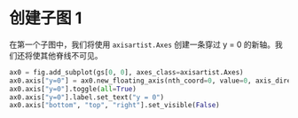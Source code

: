 # 创建子图 1

在第一个子图中，我们将使用 `axisartist.Axes` 创建一条穿过 y = 0 的新轴。我们还将使其他脊线不可见。

```python
ax0 = fig.add_subplot(gs[0, 0], axes_class=axisartist.Axes)
ax0.axis["y=0"] = ax0.new_floating_axis(nth_coord=0, value=0, axis_direction="bottom")
ax0.axis["y=0"].toggle(all=True)
ax0.axis["y=0"].label.set_text("y = 0")
ax0.axis["bottom", "top", "right"].set_visible(False)
```
